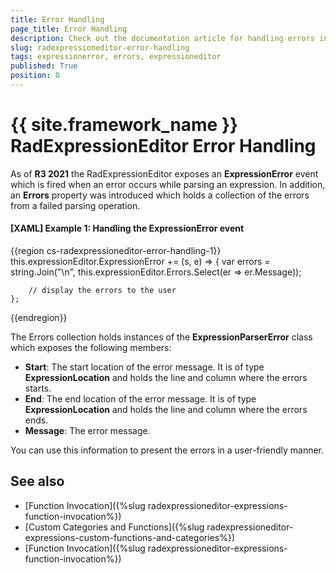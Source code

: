 ```yaml
---
title: Error Handling
page_title: Error Handling
description: Check out the documentation article for handling errors in the RadExpressionEditor {{ site.framework_name }} control.
slug: radexpressioneditor-error-handling
tags: expressionerror, errors, expressioneditor
published: True
position: 0
---
```


# {{ site.framework_name }} RadExpressionEditor Error Handling

As of **R3 2021** the RadExpressionEditor exposes an **ExpressionError** event which is fired when an error occurs while parsing an expression. In addition, an **Errors** property was introduced which holds a collection of the errors from a failed parsing operation.

#### __[XAML] Example 1: Handling the ExpressionError event__
{{region cs-radexpressioneditor-error-handling-1}}
    this.expressionEditor.ExpressionError += (s, e) =>
    {
        var errors = string.Join("\n", this.expressionEditor.Errors.Select(er => er.Message));

        // display the errors to the user
    };
{{endregion}}

The Errors collection holds instances of the **ExpressionParserError** class which exposes the following members:

* **Start**: The start location of the error message. It is of type **ExpressionLocation** and holds the line and column where the errors starts.
* **End**: The end location of the error message. It is of type **ExpressionLocation** and holds the line and column where the errors ends.
* **Message**: The error message.

You can use this information to present the errors in a user-friendly manner.

## See also

* [Function Invocation]({%slug radexpressioneditor-expressions-function-invocation%})
* [Custom Categories and Functions]({%slug radexpressioneditor-expressions-custom-functions-and-categories%})
* [Function Invocation]({%slug radexpressioneditor-expressions-function-invocation%})
